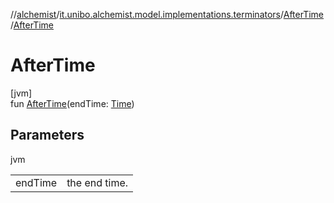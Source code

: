 //[alchemist](../../../index.md)/[it.unibo.alchemist.model.implementations.terminators](../index.md)/[AfterTime](index.md)/[AfterTime](-after-time.md)

# AfterTime

[jvm]\
fun [AfterTime](-after-time.md)(endTime: [Time](../../it.unibo.alchemist.model.interfaces/-time/index.md))

## Parameters

jvm

| | |
|---|---|
| endTime | the end time. |
